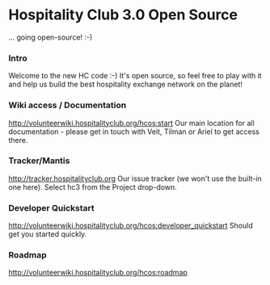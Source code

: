 Hospitality Club 3.0 Open Source
================================
... going open-source! :-)


### Intro
Welcome to the new HC code :-) It's open source, so feel free to play with it and help us build the best hospitality exchange network on the planet!
 
### Wiki access / Documentation
http://volunteerwiki.hospitalityclub.org/hcos:start
Our main location for all documentation - please get in touch with Veit, Tilman or Ariel to get access there.

### Tracker/Mantis
http://tracker.hospitalityclub.org
Our issue tracker (we won't use the built-in one here). Select hc3 from the Project drop-down.

### Developer Quickstart
http://volunteerwiki.hospitalityclub.org/hcos:developer_quickstart
Should get you started quickly.

### Roadmap
http://volunteerwiki.hospitalityclub.org/hcos:roadmap
